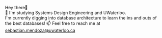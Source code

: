 Hey there👋 <br>
🌱 I'm studying Systems Design Engineering and UWaterloo. <br>
I'm currently digging into database architecture to learn the ins and outs of the best databases!
📫 Feel free to reach me at sebastian.mendoza@uwaterloo.ca

<!---
sebmendoza/sebmendoza is a ✨ special ✨ repository because its `README.md` (this file) appears on your GitHub profile.
You can click the Preview link to take a look at your changes.
--->
